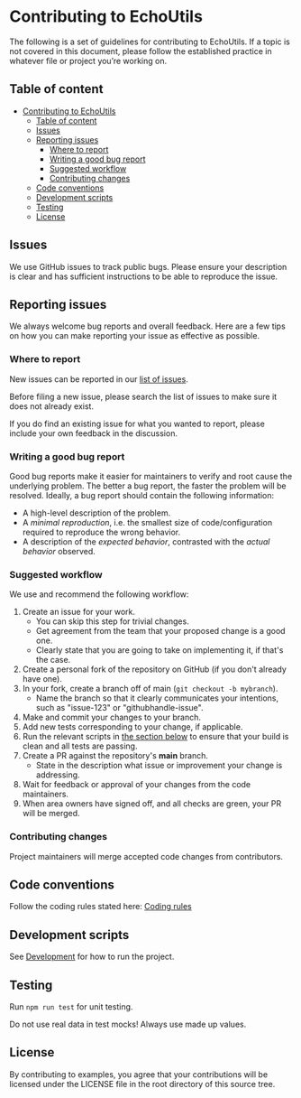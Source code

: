 # Contributing to EchoUtils

The following is a set of guidelines for contributing to EchoUtils.
If a topic is not covered in this document, please follow the established practice in whatever file or project you’re working on.

## Table of content

- [Contributing to EchoUtils](#contributing-to-echoutils)
  - [Table of content](#table-of-content)
  - [Issues](#issues)
  - [Reporting issues](#reporting-issues)
    - [Where to report](#where-to-report)
    - [Writing a good bug report](#writing-a-good-bug-report)
    - [Suggested workflow](#suggested-workflow)
    - [Contributing changes](#contributing-changes)
  - [Code conventions](#code-conventions)
  - [Development scripts](#development-scripts)
  - [Testing](#testing)
  - [License](#license)

## Issues

We use GitHub issues to track public bugs. Please ensure your description is clear and has sufficient instructions to be able to reproduce the issue.

## Reporting issues

We always welcome bug reports and overall feedback. Here are a few
tips on how you can make reporting your issue as effective as possible.

### Where to report

New issues can be reported in our [list of issues](https://github.com/equinor/echoutils/issues).

Before filing a new issue, please search the list of issues to make sure it does
not already exist.

If you do find an existing issue for what you wanted to report, please include
your own feedback in the discussion.

### Writing a good bug report

Good bug reports make it easier for maintainers to verify and root cause the
underlying problem.
The better a bug report, the faster the problem will be resolved. Ideally, a bug
report should contain the following information:

-   A high-level description of the problem.
-   A _minimal reproduction_, i.e. the smallest size of code/configuration required
    to reproduce the wrong behavior.
-   A description of the _expected behavior_, contrasted with the _actual behavior_ observed.

### Suggested workflow

We use and recommend the following workflow:

1. Create an issue for your work.
    - You can skip this step for trivial changes.
    - Get agreement from the team that your proposed change is a good one.
    - Clearly state that you are going to take on implementing it, if that's the case.
2. Create a personal fork of the repository on GitHub (if you don't already have one).
3. In your fork, create a branch off of main (`git checkout -b mybranch`).
    - Name the branch so that it clearly communicates your intentions, such as
      "issue-123" or "githubhandle-issue".
4. Make and commit your changes to your branch.
5. Add new tests corresponding to your change, if applicable.
6. Run the relevant scripts in [the section below](https://github.com/microsoft/chat-copilot/blob/main/CONTRIBUTING.md#dev-scripts) to ensure that your build is clean and all tests are passing.
7. Create a PR against the repository's **main** branch.
    - State in the description what issue or improvement your change is addressing.
8. Wait for feedback or approval of your changes from the code maintainers.
9. When area owners have signed off, and all checks are green, your PR will be merged.

### Contributing changes

Project maintainers will merge accepted code changes from contributors.

## Code conventions

Follow the coding rules stated here: [Coding rules](https://github.com/equinor/EchopediaWeb#coding-rules)

## Development scripts

See [Development](https://github.com/equinor/EchoUtils#development) for how to run the project.

## Testing

Run `npm run test` for unit testing.

Do not use real data in test mocks! Always use made up values.

## License

By contributing to examples, you agree that your contributions will be licensed under the LICENSE file in the root directory of this source tree.
